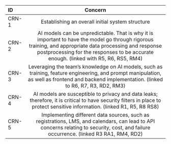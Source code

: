 | ID | Concern |
| :---------- | :---------: |
| CRN-1 | Establishing an overall initial system structure |
| CRN-2 | AI models can be unpredictable. That is why it is important to have the model go through rigorous training, and appropriate data processing and response postprocessing for the responses to be accurate enough. (linked with R5, R6, RS5, RM4) |
| CRN-3 | Leveraging the team’s knowledge on AI models, such as training, feature engineering, and prompt manipulation, as well as frontend and backend implementation. (linked to R6, R7, R3, RD2, RM3) |
| CRN-4 | AI models are susceptible to privacy and data leaks; therefore, it is critical to have security filters in place to protect sensitive information. (linked R1, R5, R8  RS8) |
| CRN-5 | Implementing different data sources, such as registrations, LMS, and calendars, can lead to API concerns relating to security, cost, and failure occurrence. (linked R3 RA1, RM4, RD2) |
